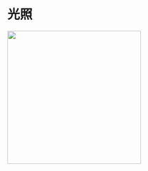 # 光照

<div>
  <img src="https://github.com/GitHub-bigT/openGL-study/blob/master/opengl-light/opengl-light/images/light.gif" width="300px"/>
</div>
